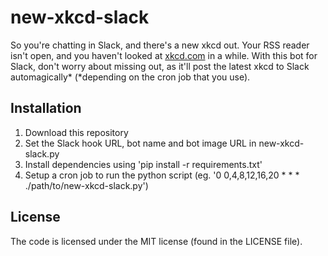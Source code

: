 # new-xkcd-slack

So you're chatting in Slack, and there's a new xkcd out. Your RSS reader isn't open, and you haven't looked at [xkcd.com](http://xkcd.com) in a while. With this bot for Slack, don't worry about missing out, as it'll post the latest xkcd to Slack automagically* (*depending on the cron job that you use).

## Installation

1. Download this repository
2. Set the Slack hook URL, bot name and bot image URL in new-xkcd-slack.py
3. Install dependencies using 'pip install -r requirements.txt'
4. Setup a cron job to run the python script (eg. '0 0,4,8,12,16,20 * * * ./path/to/new-xkcd-slack.py')

## License

The code is licensed under the MIT license (found in the LICENSE file).